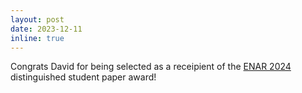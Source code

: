 ```yaml
---
layout: post
date: 2023-12-11
inline: true
---
```


Congrats David for being selected as a receipient of the [ENAR 2024](https://www.enar.org/meetings/StudentPaperAwards/index.cfm) distinguished student paper award!